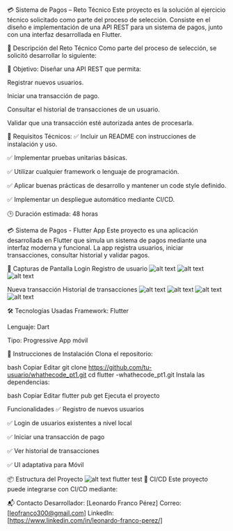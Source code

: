 💳 Sistema de Pagos – Reto Técnico
Este proyecto es la solución al ejercicio técnico solicitado como parte del proceso de selección.
Consiste en el diseño e implementación de una API REST para un sistema de pagos, junto con una interfaz desarrollada en Flutter.

📄 Descripción del Reto Técnico
Como parte del proceso de selección, se solicitó desarrollar lo siguiente:

🎯 Objetivo:
Diseñar una API REST que permita:

Registrar nuevos usuarios.

Iniciar una transacción de pago.

Consultar el historial de transacciones de un usuario.

Validar que una transacción esté autorizada antes de procesarla.

🧪 Requisitos Técnicos:
✅ Incluir un README con instrucciones de instalación y uso.

✅ Implementar pruebas unitarias básicas.

✅ Utilizar cualquier framework o lenguaje de programación.

✅ Aplicar buenas prácticas de desarrollo y mantener un code style definido.

✅ Implementar un despliegue automático mediante CI/CD.

🕒 Duración estimada: 48 horas





💳 Sistema de Pagos - Flutter App
Este proyecto es una aplicación desarrollada en Flutter que simula un sistema de pagos mediante una interfaz moderna y funcional. La app registra usuarios, iniciar transacciones, consultar historial y validar pagos.

📱 Capturas de Pantalla
Login	Registro de usuario
![alt text](image.png)
![alt text](image-1.png)
![alt text](image-2.png)


	

Nueva transacción	Historial de transacciones
	![alt text](image-3.png)
    ![alt text](image-4.png)
    ![alt text](image-5.png)
    ![alt text](image-6.png)


🛠️ Tecnologías Usadas
Framework: Flutter

Lenguaje: Dart

Tipo: Progressive  App móvil

🔧 Instrucciones de Instalación
Clona el repositorio:

bash
Copiar
Editar
git clone https://github.com/tu-usuario/whathecode_pt1.git
cd flutter -whathecode_pt1.git
Instala las dependencias:

bash
Copiar
Editar
flutter pub get
Ejecuta el proyecto


 Funcionalidades
✅ Registro de nuevos usuarios

✅ Login de usuarios existentes a nivel local

✅ Iniciar una transacción de pago

✅ Ver historial de transacciones

✅ UI adaptativa para Móvil

📦 Estructura del Proyecto
![alt text](image-7.png)
flutter test
🚀 CI/CD
Este proyecto puede integrarse con CI/CD mediante:


📬 Contacto
Desarrollador: [Leonardo Franco Pérez]
Correo: [leofranco300@gmail.com]
LinkedIn: [https://www.linkedin.com/in/leonardo-franco-perez/]